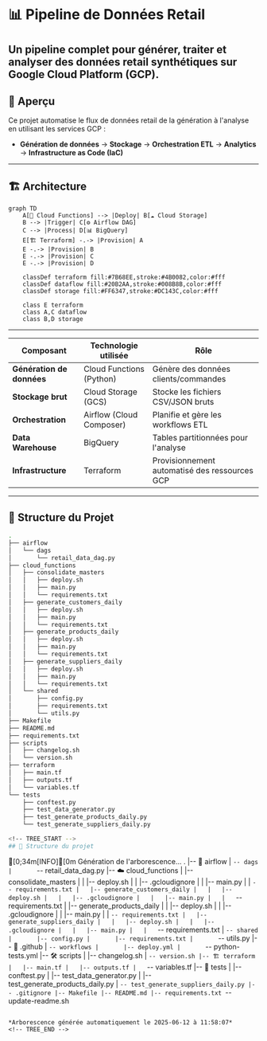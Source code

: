 # 📊 Pipeline de Données Retail
Un pipeline complet pour générer, traiter et analyser des données retail synthétiques sur **Google Cloud Platform (GCP)**.
---
## 📌 Aperçu
Ce projet automatise le flux de données retail de la génération à l'analyse en utilisant les services GCP :
- **Génération de données** → **Stockage** → **Orchestration ETL** → **Analytics** → **Infrastructure as Code (IaC)**
---
## 🏗 Architecture

```mermaid
graph TD
    A[🔧 Cloud Functions] --> |Deploy| B[☁️ Cloud Storage]
    B --> |Trigger| C[⚙️ Airflow DAG]
    C --> |Process| D[📊 BigQuery]
    E[🏗️ Terraform] -.-> |Provision| A
    E -.-> |Provision| B  
    E -.-> |Provision| C
    E -.-> |Provision| D
    
    classDef terraform fill:#7B68EE,stroke:#4B0082,color:#fff
    classDef dataflow fill:#20B2AA,stroke:#008B8B,color:#fff
    classDef storage fill:#FF6347,stroke:#DC143C,color:#fff
    
    class E terraform
    class A,C dataflow
    class B,D storage
```
---
| Composant               | Technologie utilisée     | Rôle                                   |
|-------------------------|--------------------------|----------------------------------------|
| **Génération de données** | Cloud Functions (Python) | Génère des données clients/commandes   |
| **Stockage brut**       | Cloud Storage (GCS)      | Stocke les fichiers CSV/JSON bruts     |
| **Orchestration**       | Airflow (Cloud Composer) | Planifie et gère les workflows ETL     |
| **Data Warehouse**      | BigQuery                 | Tables partitionnées pour l'analyse    |
| **Infrastructure**      | Terraform                | Provisionnement automatisé des ressources GCP |

---



## 📁 Structure du Projet
```bash
.
├── airflow
│   └── dags
│       └── retail_data_dag.py
├── cloud_functions
│   ├── consolidate_masters
│   │   ├── deploy.sh
│   │   ├── main.py
│   │   └── requirements.txt
│   ├── generate_customers_daily
│   │   ├── deploy.sh
│   │   ├── main.py
│   │   └── requirements.txt
│   ├── generate_products_daily
│   │   ├── deploy.sh
│   │   ├── main.py
│   │   └── requirements.txt
│   ├── generate_suppliers_daily
│   │   ├── deploy.sh
│   │   ├── main.py
│   │   └── requirements.txt
│   └── shared
│       ├── config.py
│       ├── requirements.txt
│       └── utils.py
├── Makefile
├── README.md
├── requirements.txt
├── scripts
│   ├── changelog.sh
│   └── version.sh
├── terraform
│   ├── main.tf
│   ├── outputs.tf
│   └── variables.tf
└── tests
    ├── conftest.py
    ├── test_data_generator.py
    ├── test_generate_products_daily.py
    └── test_generate_suppliers_daily.py

<!-- TREE_START -->
## 📁 Structure du projet

```
[0;34m[INFO][0m Génération de l'arborescence...
.
|-- 🎯 airflow
|   `-- dags
|       `-- retail_data_dag.py
|-- ☁️ cloud_functions
|   |-- consolidate_masters
|   |   |-- deploy.sh
|   |   |-- .gcloudignore
|   |   |-- main.py
|   |   `-- requirements.txt
|   |-- generate_customers_daily
|   |   |-- deploy.sh
|   |   |-- .gcloudignore
|   |   |-- main.py
|   |   `-- requirements.txt
|   |-- generate_products_daily
|   |   |-- deploy.sh
|   |   |-- .gcloudignore
|   |   |-- main.py
|   |   `-- requirements.txt
|   |-- generate_suppliers_daily
|   |   |-- deploy.sh
|   |   |-- .gcloudignore
|   |   |-- main.py
|   |   `-- requirements.txt
|   `-- shared
|       |-- config.py
|       |-- requirements.txt
|       `-- utils.py
|-- 🚀 .github
|   `-- workflows
|       |-- deploy.yml
|       `-- python-tests.yml
|-- 🛠️ scripts
|   |-- changelog.sh
|   `-- version.sh
|-- 🏗️ terraform
|   |-- main.tf
|   |-- outputs.tf
|   `-- variables.tf
|-- 🧪 tests
|   |-- conftest.py
|   |-- test_data_generator.py
|   |-- test_generate_products_daily.py
|   `-- test_generate_suppliers_daily.py
|-- .gitignore
|-- Makefile
|-- README.md
|-- requirements.txt
`-- update-readme.sh
```

*Arborescence générée automatiquement le 2025-06-12 à 11:58:07*
<!-- TREE_END -->
